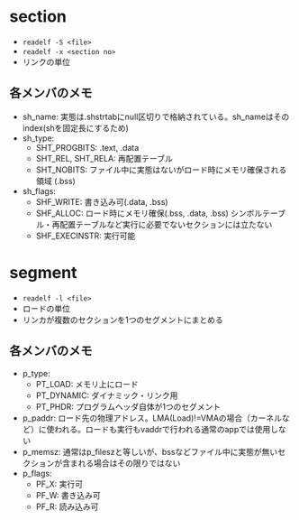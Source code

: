 # section
- `readelf -S <file>`
- `readelf -x <section no>`
- リンクの単位
## 各メンバのメモ
- sh_name: 実態は.shstrtabにnull区切りで格納されている。sh_nameはそのindex(shを固定長にするため) 
- sh_type:
	- SHT_PROGBITS: .text, .data
	- SHT_REL, SHT_RELA: 再配置テーブル
	- SHT_NOBITS: ファイル中に実態はないがロード時にメモリ確保される領域 (.bss)
- sh_flags:
	- SHF_WRITE: 書き込み可(.data, .bss)
	- SHF_ALLOC: ロード時にメモリ確保(.bss, .data, .bss) シンボルテーブル・再配置テーブルなど実行に必要でないセクションには立たない
	- SHF_EXECINSTR: 実行可能

# segment
- `readelf -l <file>`
- ロードの単位
- リンカが複数のセクションを1つのセグメントにまとめる
## 各メンバのメモ
- p_type: 
	- PT_LOAD: メモリ上にロード
	- PT_DYNAMIC: ダイナミック・リンク用
	- PT_PHDR: プログラムヘッダ自体が1つのセグメント
- p_paddr: ロード先の物理アドレス。LMA(Load)!=VMAの場合（カーネルなど）に使われる。ロードも実行もvaddrで行われる通常のappでは使用しない
- p_memsz: 通常はp_fileszと等しいが、bssなどファイル中に実態が無いセクションが含まれる場合はその限りではない
- p_flags:
	- PF_X: 実行可
	- PF_W: 書き込み可
	- PF_R: 読み込み可
